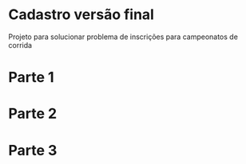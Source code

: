# Cadastro versão final
Projeto para solucionar problema de inscrições para campeonatos de corrida 

# Parte 1






# Parte 2





# Parte 3